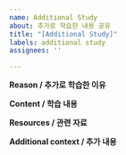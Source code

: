 ```yaml
---
name: Additional Study
about: 추가로 학습한 내용 공유
title: "[Additional Study]"
labels: additional study
assignees: ''

---
```


**Reason / 추가로 학습한 이유**

**Content / 학습 내용**

**Resources / 관련 자료**

**Additional context / 추가 내용**
